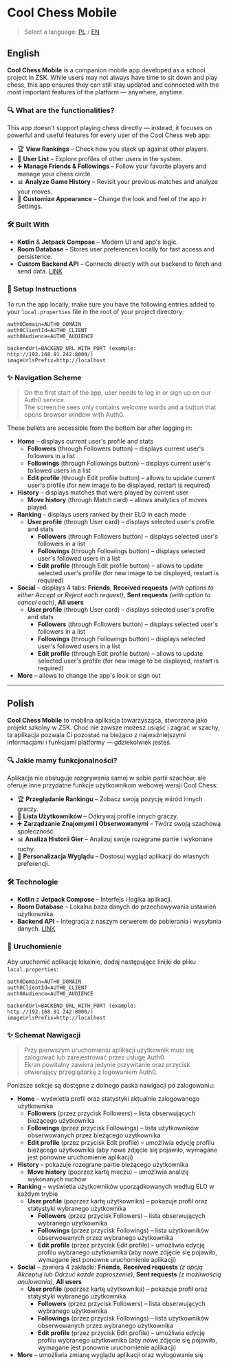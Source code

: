 # Cool Chess Mobile

> Select a language: [PL](#polish) / [EN](#english)

## English

**Cool Chess Mobile** is a companion mobile app developed as a school project in ZSK. While users may not always have time to sit down and play chess, this app ensures they can still stay updated and connected with the most important features of the platform — anywhere, anytime.

### 🔍 What are the functionalities?

This app doesn't support playing chess directly — instead, it focuses on powerful and useful features for every user of the Cool Chess web app:

- 🏆 **View Rankings** – Check how you stack up against other players.
- 👥 **User List** – Explore profiles of other users in the system.
- ➕ **Manage Friends & Followings** – Follow your favorite players and manage your chess circle.
- 📊 **Analyze Game History** – Revisit your previous matches and analyze your moves.
- 🎨 **Customize Appearance** – Change the look and feel of the app in Settings.

### 🛠️ Built With

- **Kotlin** & **Jetpack Compose** – Modern UI and app's logic.
- **Room Database** – Stores user preferences locally for fast access and persistence.
- **Custom Backend API** – Connects directly with our backend to fetch and send data. [LINK](https://github.com/accodash/cool-chess-backend)

### 🚀 Setup Instructions

To run the app locally, make sure you have the following entries added to your `local.properties` file in the root of your project directory:
```
auth0Domain=AUTH0_DOMAIN
auth0ClientId=AUTH0_CLIENT
auth0Audience=AUTH0_AUDIENCE

backendUrl=BACKEND_URL_WITH_PORT (example: http://192.168.91.242:8000/)
imageUrlsPrefix=http://localhost
```

### ✨ Navigation Scheme

> On the first start of the app, user needs to log in or sign up on our Auth0 service.<br>The screen he sees only contains welcome words and a button that opens browser window with Auth0.

These bullets are accessible from the bottom bar after logging in:

- **Home** – displays current user's profile and stats
  - **Followers** (through Followers button) – displays current user's followers in a list
  - **Followings** (through Followings button) – displays current user's followed users in a list
  - **Edit profile** (through Edit profile button) – allows to update current user's profile (for new image to be displayed, restart is required)
- **History** – displays matches that were played by current user
  - **Move history** (through Match card) – allows analytics of moves played
- **Ranking** – displays users ranked by their ELO in each mode
  - **User profile** (through User card) – displays selected user's profile and stats
    - **Followers** (through Followers button) – displays selected user's followers in a list
    - **Followings** (through Followings button) – displays selected user's followed users in a list
    - **Edit profile** (through Edit profile button) – allows to update selected user's profile (for new image to be displayed, restart is required)
- **Social** – displays 4 tabs: **Friends**, **Received requests** *(with options to either Accept or Reject each request)*, **Sent requests** *(with option to cancel each)*, **All users**
  - **User profile** (through User card) – displays selected user's profile and stats
    - **Followers** (through Followers button) – displays selected user's followers in a list
    - **Followings** (through Followings button) – displays selected user's followed users in a list
    - **Edit profile** (through Edit profile button) – allows to update selected user's profile (for new image to be displayed, restart is required)
- **More** – allows to change the app's look or sign out

---

## Polish

**Cool Chess Mobile** to mobilna aplikacja towarzysząca, stworzona jako projekt szkolny w ZSK. Choć nie zawsze możesz usiąść i zagrać w szachy, ta aplikacja pozwala Ci pozostać na bieżąco z najważniejszymi informacjami i funkcjami platformy — gdziekolwiek jesteś.

### 🔍 Jakie mamy funkcjonalności?

Aplikacja nie obsługuje rozgrywania samej w sobie partii szachów, ale oferuje inne przydatne funkcje użytkownikom webowej wersji Cool Chess:

- 🏆 **Przeglądanie Rankingu** – Zobacz swoją pozycję wśród innych graczy.
- 👥 **Lista Użytkowników** – Odkrywaj profile innych graczy.
- ➕ **Zarządzanie Znajomymi i Obserwowanymi** – Twórz swoją szachową społeczność.
- 📊 **Analiza Historii Gier** – Analizuj swoje rozegrane partie i wykonane ruchy.
- 🎨 **Personalizacja Wyglądu** – Dostosuj wygląd aplikacji do własnych preferencji.

### 🛠️ Technologie

- **Kotlin** z **Jetpack Compose** – Interfejs i logika aplikacji.
- **Room Database** – Lokalna baza danych do przechowywania ustawień użytkownika.
- **Backend API** – Integracja z naszym serwerem do pobierania i wysyłania danych. [LINK](https://github.com/accodash/cool-chess-backend)

### 🚀 Uruchomienie

Aby uruchomić aplikację lokalnie, dodaj następujące linijki do pliku `local.properties`:
```
auth0Domain=AUTH0_DOMAIN
auth0ClientId=AUTH0_CLIENT
auth0Audience=AUTH0_AUDIENCE

backendUrl=BACKEND_URL_WITH_PORT (example: http://192.168.91.242:8000/)
imageUrlsPrefix=http://localhost
```

### ✨ Schemat Nawigacji

> Przy pierwszym uruchomieniu aplikacji użytkownik musi się zalogować lub zarejestrować przez usługę Auth0.<br>Ekran powitalny zawiera jedynie przywitanie oraz przycisk otwierający przeglądarkę z logowaniem Auth0.

Poniższe sekcje są dostępne z dolnego paska nawigacji po zalogowaniu:

- **Home** – wyświetla profil oraz statystyki aktualnie zalogowanego użytkownika
  - **Followers** (przez przycisk Followers) – lista obserwujących bieżącego użytkownika
  - **Followings** (przez przycisk Followings) – lista użytkowników obserwowanych przez bieżącego użytkownika
  - **Edit profile** (przez przycisk Edit profile) – umożliwia edycję profilu bieżącego użytkownika (aby nowe zdjęcie się pojawiło, wymagane jest ponowne uruchomienie aplikacji)
- **History** – pokazuje rozegrane partie bieżącego użytkownika
  - **Move history** (poprzez kartę meczu) – umożliwia analizę wykonanych ruchów
- **Ranking** – wyświetla użytkowników uporządkowanych według ELO w każdym trybie
  - **User profile** (poprzez kartę użytkownika) – pokazuje profil oraz statystyki wybranego użytkownika
    - **Followers** (przez przycisk Followers) – lista obserwujących wybranego użytkownika
    - **Followings** (przez przycisk Followings) – lista użytkowników obserwowanych przez wybranego użytkownika
    - **Edit profile** (przez przycisk Edit profile) – umożliwia edycję profilu wybranego użytkownika (aby nowe zdjęcie się pojawiło, wymagane jest ponowne uruchomienie aplikacji)
- **Social** – zawiera 4 zakładki: **Friends**, **Received requests** *(z opcją Akceptuj lub Odrzuć każde zaproszenie)*, **Sent requests** *(z możliwością anulowania)*, **All users**
  - **User profile** (poprzez kartę użytkownika) – pokazuje profil oraz statystyki wybranego użytkownika
    - **Followers** (przez przycisk Followers) – lista obserwujących wybranego użytkownika
    - **Followings** (przez przycisk Followings) – lista użytkowników obserwowanych przez wybranego użytkownika
    - **Edit profile** (przez przycisk Edit profile) – umożliwia edycję profilu wybranego użytkownika (aby nowe zdjęcie się pojawiło, wymagane jest ponowne uruchomienie aplikacji)
- **More** – umożliwia zmianę wyglądu aplikacji oraz wylogowanie się
